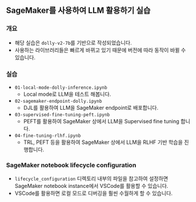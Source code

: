 
## SageMaker를 사용하여 LLM 활용하기 실습

### 개요
- 해당 실습은 `dolly-v2-7b`를 기반으로 작성되었습니다.
- 사용하는 라이브러리들은 빠르게 바뀌고 있기 때문에 버전에 따라 동작이 바뀔 수 있습니다.

### 실습
- `01-local-mode-dolly-inference.ipynb`
  - Local mode로 LLM을 테스트 해봅니다.
- `02-sagemaker-endpoint-dolly.ipynb`
  - DJL를 활용하여 LLM을 SageMaker endpoint로 배포합니다.
- `03-supervised-fine-tuning-peft.ipynb`
  - PEFT를 활용하여 SageMaker 상에서 LLM을 Supervised fine tuning 합니다.
- `04-fine-tuning-rlhf.ipynb`
  - TRL, PEFT 등을 활용하여 SageMaker 상에서 LLM을 RLHF 기반 학습을 진행합니다.
  

### SageMaker notebook lifecycle configuration

- `lifecycle_configuration` 디렉토리 내부의 파일을 참고하여 설정하면 SageMaker notebook instance에서 VSCode를 활용할 수 있습니다.
- VSCode를 활용하면 로컬 모드로 디버깅을 훨씬 수월하게 할 수 있습니다.

